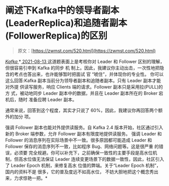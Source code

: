 <!--yml
category: 未分类
date: 0001-01-01 00:00:00
--->

# 阐述下Kafka中的领导者副本(LeaderReplica)和追随者副本(FollowerReplica)的区别

> 原文：[https://zwmst.com/520.html](https://zwmst.com/520.html)

   [ *Kafka* ](https://zwmst.com/kafka)*[ <time datetime="2021-08-14T06:59:31+08:00"> 2021-08-13 </time> ](https://zwmst.com/520.html)  这道题表面上是考核你对 Leader 和 Follower 区别的理解，但很容易引申到 Kafka 的同步 机 制上。因此，我建议你主动出击，一次性地把隐含的考点也答出来，也许能够暂时把面试 官 “唬住”，并体现你的专业性。 你可以这么回答:Kafka 副本当前分为领导者副本和追随者副本。只有 Leader 副本才能 对外提 供读写服务，响应 Clients 端的请求。Follower 副本只是采用拉(PULL)的方 式，被动地同步 Leader 副本中的数据，并且在 Leader 副本所在的 Broker 宕机后，随时 准备应聘 Leader 副本。

通常来说，回答到这个程度，其实才只说了 60%，因此，我建议你再回答两个额外的加分 项。

强调 Follower 副本也能对外提供读服务。自 Kafka 2.4 版本开始，社区通过引入新的 Broker 端参数，允许 Follower 副本有限度地提供读服务。 强调 Leader 和 Follower 的消息序列在实际场景中不一致。很多原因都可能造成 Leader 和 Follower 保存的消息序列不一致，比如程序 Bug、网络问题等。这是很严重 的错误，必须要 完全规避。你可以补充下，之前确保一致性的主要手段是高水位机制，但高水位值无法保证 Leader 连续变更场景下的数据一致性，因此，社区引入了 Leader Epoch 机制，来修复高水 位值的弊端。关于“Leader Epoch 机制”，国内的资料不是 很多，它的普及度远不如高水位， 不妨大胆地把这个概念秀出来，力求惊艳一把。*